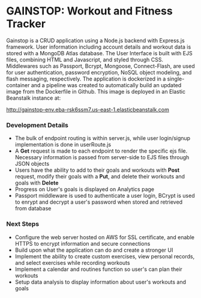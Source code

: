# GAINSTOP: Workout and Fitness Tracker

Gainstop is a CRUD application using a Node.js backend with Express.js framework. User information including account details and workout data is stored with a MongoDB Atlas database. The User Interface is built with EJS files, combining HTML and Javascript, and styled through CSS. Middlewares such as Passport, Bcrypt, Mongoose, Connect-Flash, are used for user authentication, password encryption, NoSQL object modeling, and flash messaging, respectively. The application is dockerized in a single-container and a pipeline was created to automatically build an updated image from the Dockerfile in Github. This image is deployed in an Elastic Beanstalk instance at:

http://gainstop-env.eba-rsk6ssm7.us-east-1.elasticbeanstalk.com

### Development Details
* The bulk of endpoint routing is within server.js, while user login/signup implementation is done in userRoute.js
* A __Get__ request is made to each endpoint to render the specific ejs file. Necessary information is passed from server-side to EJS files through JSON objects
* Users have the ability to add to their goals and workouts with __Post__ request, modify their goals with a __Put__, and delete their workouts and goals with __Delete__
* Progress on User's goals is displayed on Analytics page
* Passport middleware is used to authenticate a user login, BCrypt is used to enrypt and decrypt a user's password when stored and retrieved from database

### Next Steps
* Configure the web server hosted on AWS for SSL certificate, and enable HTTPS to encrypt information and secure connections 
* Build upon what the application can do and create a stronger UI
* Implement the ability to create custom exercises, view personal records, and select exercises while recording workouts
* Implement a calendar and routines function so user's can plan their workouts
* Setup data analysis to display information about user's workouts and goals 
